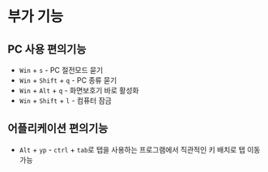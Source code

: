 # 부가 기능

## PC 사용 편의기능
- `Win` + `s` - PC 절전모드 묻기
- `Win` + `Shift` + `q` - PC 종류 묻기
- `Win` + `Alt` + `q` - 화면보호기 바로 활성화 
- `Win` + `Shift` + `l` - 컴퓨터 잠금


## 어플리케이션 편의기능
- `Alt` + `yp` - `ctrl` + `tab`로 탭을 사용하는 프로그램에서 직관적인 키 배치로 탭 이동가능
